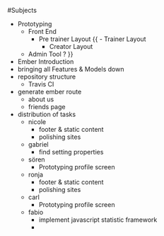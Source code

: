 #Subjects
- Prototyping
  - Front End
    - Pre trainer Layout
{{    - Trainer Layout
      - Creator Layout
  - Admin Tool ? }}
- Ember Introduction
- bringing all Features & Models down
- repository structure
  - Travis CI
- generate ember route
  - about us
  - friends page
- distribution of tasks
  - nicole
    - footer & static content
    - polishing sites
  - gabriel
    - find setting properties
  - sören
    - Prototyping profile screen
  - ronja
    - footer & static content
    - polishing sites
  - carl
    - Prototyping profile screen
  - fabio
    - implement javascript statistic framework
    -
